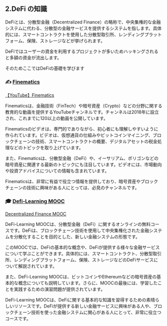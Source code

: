 ## 2.DeFi の知識

DeFiとは、分散型金融（Decentralized Finance）の略称で、中央集権的な金融システムに代わる、分散型の金融サービスを提供するシステムを指します。具体的には、スマートコントラクトを使用した分散型取引所、レンディングプラットフォーム、保険、ストレージなどが挙げられます。

DeFiではユーザーの資金を利用するプロジェクトが多いためハッキングされると多額の資金が流出します。

そのためここではDeFiの基礎を学びます

### ✍️ [Finematics](https://www.youtube.com/c/Finematics)


[【YouTube】Finematics](https://www.youtube.com/c/Finematics)


Finematicsは、金融技術（FinTech）や暗号資産（Crypto）などの分野に関する教育的な動画を提供するYouTubeチャンネルです。チャンネルは2018年に設立され、これまでに120以上の動画を公開しています。

Finematicsのビデオは、専門的でありながら、初心者にも理解しやすいように作られています。ビデオは、仮想通貨の仕組みやビットコインマイニング、ブロックチェーンの技術、スマートコントラクトの概要、デジタルアセットの税金処理などのトピックを取り上げています。

また、Finematicsは、分散型金融（DeFi）や、イーサリアム、ポリゴンなどの暗号資産に関連する最新のトピックにも注目しています。ビデオには、市場動向や投資アドバイスについての情報も含まれています。

Finematicsは、非常に有益で役立つ情報を提供しており、暗号資産やブロックチェーンの技術に興味がある人にとっては、必見のチャンネルです。

### 🎓 [Defi-Learning MOOC](https://defi-learning.org/f21)

[Decentralized Finance MOOC](https://defi-learning.org/f21)

DeFi-Learning MOOCは、分散型金融（DeFi）に関するオンラインの無料コースです。DeFiは、ブロックチェーン技術を使用して中央集権化された金融システムを分散化することを目的とした、新しい金融システムの形態です。

このMOOCでは、DeFiの基本的な概念や、DeFiが提供する様々な金融サービスについて学ぶことができます。具体的には、スマートコントラクト、分散型取引所、レンディングプラットフォーム、保険、ストレージなどのDeFiサービスについて解説されています。

また、DeFi-Learning MOOCは、ビットコインやEthereumなどの暗号資産の基本的な概念についても説明しています。さらに、MOOCの最後には、学習したことを実践するための演習問題が提供されています。

DeFi-Learning MOOCは、DeFiに関する基本的な知識を習得するための素晴らしいリソースです。DeFiが提供する新しい金融サービスに興味がある人や、ブロックチェーン技術を使った金融システムに関心がある人にとって、非常に役立つコースです。